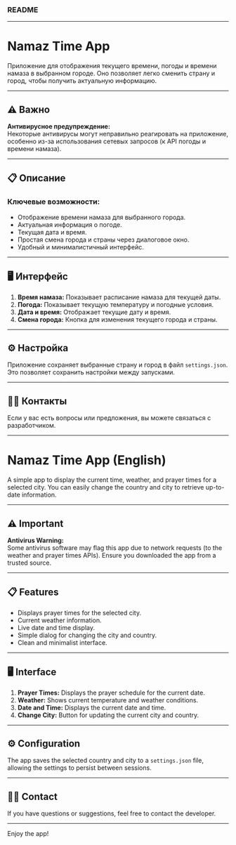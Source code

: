### README

---

# Namaz Time App

Приложение для отображения текущего времени, погоды и времени намаза в выбранном городе. Оно позволяет легко сменить страну и город, чтобы получить актуальную информацию.

---

## ⚠️ Важно

**Антивирусное предупреждение:**  
Некоторые антивирусы могут неправильно реагировать на приложение, особенно из-за использования сетевых запросов (к API погоды и времени намаза).

---

## 📋 Описание

### Ключевые возможности:
- Отображение времени намаза для выбранного города.
- Актуальная информация о погоде.
- Текущая дата и время.
- Простая смена города и страны через диалоговое окно.
- Удобный и минималистичный интерфейс.

---


## 🖥 Интерфейс

1. **Время намаза:** Показывает расписание намаза для текущей даты.
2. **Погода:** Показывает текущую температуру и погодные условия.
3. **Дата и время:** Отображает текущие дату и время.
4. **Смена города:** Кнопка для изменения текущего города и страны.

---

## ⚙️ Настройка

Приложение сохраняет выбранные страну и город в файл `settings.json`. Это позволяет сохранить настройки между запусками.

---

## 🧑‍💻 Контакты

Если у вас есть вопросы или предложения, вы можете связаться с разработчиком.

---

# Namaz Time App (English)

A simple app to display the current time, weather, and prayer times for a selected city. You can easily change the country and city to retrieve up-to-date information.

---

## ⚠️ Important

**Antivirus Warning:**  
Some antivirus software may flag this app due to network requests (to the weather and prayer times APIs). Ensure you downloaded the app from a trusted source.

---

## 📋 Features

- Displays prayer times for the selected city.
- Current weather information.
- Live date and time display.
- Simple dialog for changing the city and country.
- Clean and minimalist interface.

---

## 🖥 Interface

1. **Prayer Times:** Displays the prayer schedule for the current date.
2. **Weather:** Shows current temperature and weather conditions.
3. **Date and Time:** Displays the current date and time.
4. **Change City:** Button for updating the current city and country.

---

## ⚙️ Configuration

The app saves the selected country and city to a `settings.json` file, allowing the settings to persist between sessions.

---

## 🧑‍💻 Contact

If you have questions or suggestions, feel free to contact the developer.

--- 

Enjoy the app!
